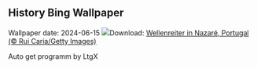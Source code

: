 ## History Bing Wallpaper
Wallpaper date: 2024-06-15
![](https://www.bing.com/th?id=OHR.NazareWave_DE-DE6510576584_UHD.jpg&w=1000)Download: [Wellenreiter in Nazaré, Portugal (© Rui Caria/Getty Images)](https://www.bing.com/th?id=OHR.NazareWave_DE-DE6510576584_UHD.jpg)

Auto get programm by LtgX
